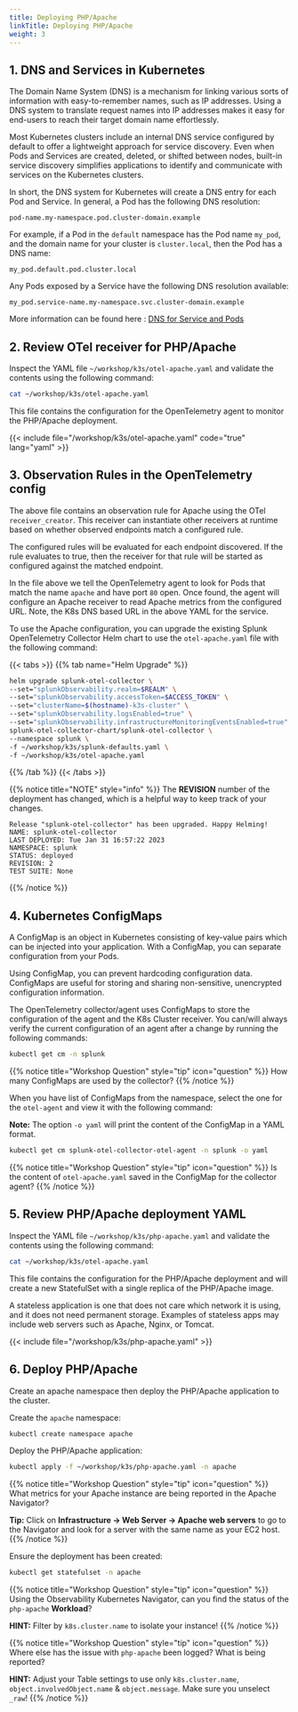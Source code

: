 ```yaml
---
title: Deploying PHP/Apache
linkTitle: Deploying PHP/Apache
weight: 3
---
```


## 1.  DNS and Services in Kubernetes

The Domain Name System (DNS) is a mechanism for linking various sorts of information with easy-to-remember names, such as IP addresses. Using a DNS system to translate request names into IP addresses makes it easy for end-users to reach their target domain name effortlessly.

Most Kubernetes clusters include an internal DNS service configured by default to offer a lightweight approach for service discovery. Even when Pods and Services are created, deleted, or shifted between nodes, built-in service discovery simplifies applications to identify and communicate with services on the Kubernetes clusters.

In short, the DNS system for Kubernetes will create a DNS entry for each Pod and Service. In general, a Pod has the following DNS resolution:

``` text
pod-name.my-namespace.pod.cluster-domain.example
```

For example, if a Pod in the `default` namespace has the Pod name `my_pod`, and the domain name for your cluster is `cluster.local`, then the Pod has a DNS name:

``` text
my_pod.default.pod.cluster.local
```

Any Pods exposed by a Service have the following DNS resolution available:

``` text
my_pod.service-name.my-namespace.svc.cluster-domain.example
```

More information can be found here : [DNS for Service and Pods](https://kubernetes.io/docs/concepts/services-networking/dns-pod-service/)

## 2. Review OTel receiver for PHP/Apache

Inspect the YAML file `~/workshop/k3s/otel-apache.yaml` and validate the contents using the following command:

``` bash
cat ~/workshop/k3s/otel-apache.yaml
```

This file contains the configuration for the OpenTelemetry agent to monitor the PHP/Apache deployment.

{{< include file="/workshop/k3s/otel-apache.yaml" code="true" lang="yaml" >}}

## 3.  Observation Rules in the OpenTelemetry config

The above file contains an observation rule for Apache using the OTel `receiver_creator`. This receiver can instantiate other receivers at runtime based on whether observed endpoints match a configured rule.

The configured rules will be evaluated for each endpoint discovered. If the rule evaluates to true, then the receiver for that rule will be started as configured against the matched endpoint.

In the file above we tell the OpenTelemetry agent to look for Pods that match the name `apache` and have port `80` open. Once found, the agent will configure an Apache receiver to read Apache metrics from the configured URL. Note, the K8s DNS based URL in the above YAML for the service.

To use the Apache configuration, you can upgrade the existing Splunk OpenTelemetry Collector Helm chart to use the `otel-apache.yaml` file with the following command:

{{< tabs >}}
{{% tab name="Helm Upgrade" %}}

``` bash
helm upgrade splunk-otel-collector \
--set="splunkObservability.realm=$REALM" \
--set="splunkObservability.accessToken=$ACCESS_TOKEN" \
--set="clusterName=$(hostname)-k3s-cluster" \
--set="splunkObservability.logsEnabled=true" \
--set="splunkObservability.infrastructureMonitoringEventsEnabled=true" \
splunk-otel-collector-chart/splunk-otel-collector \
--namespace splunk \
-f ~/workshop/k3s/splunk-defaults.yaml \
-f ~/workshop/k3s/otel-apache.yaml
```

{{% /tab %}}
{{< /tabs >}}

{{% notice title="NOTE" style="info" %}}
The **REVISION** number of the deployment has changed, which is a helpful way to keep track of your changes.

``` text
Release "splunk-otel-collector" has been upgraded. Happy Helming!
NAME: splunk-otel-collector
LAST DEPLOYED: Tue Jan 31 16:57:22 2023
NAMESPACE: splunk
STATUS: deployed
REVISION: 2
TEST SUITE: None
```

{{% /notice %}}

## 4. Kubernetes ConfigMaps

A ConfigMap is an object in Kubernetes consisting of key-value pairs which can be injected into your application. With a ConfigMap, you can separate configuration from your Pods.

Using ConfigMap, you can prevent hardcoding configuration data. ConfigMaps are useful for storing and sharing non-sensitive, unencrypted configuration information.

The OpenTelemetry collector/agent uses ConfigMaps to store the configuration of the agent and the K8s Cluster receiver. You can/will always verify the current configuration of an agent after a change by running the following commands:

``` bash
kubectl get cm -n splunk
```

{{% notice title="Workshop Question" style="tip" icon="question" %}}
How many ConfigMaps are used by the collector?
{{% /notice %}}

When you have list of ConfigMaps from the namespace, select the one for the `otel-agent` and view it with the following command:

**Note:** The option `-o yaml` will print the content of the ConfigMap in a YAML format.

``` bash
kubectl get cm splunk-otel-collector-otel-agent -n splunk -o yaml
```

{{% notice title="Workshop Question" style="tip" icon="question" %}}
Is the content of `otel-apache.yaml` saved in the ConfigMap for the collector agent?
{{% /notice %}}

## 5. Review PHP/Apache deployment YAML

Inspect the YAML file `~/workshop/k3s/php-apache.yaml` and validate the contents using the following command:

``` bash
cat ~/workshop/k3s/otel-apache.yaml
```

 This file contains the configuration for the PHP/Apache deployment and will create a new StatefulSet with a single replica of the PHP/Apache image.

A stateless application is one that does not care which network it is using, and it does not need permanent storage. Examples of stateless apps may include web servers such as Apache, Nginx, or Tomcat.

{{< include file="/workshop/k3s/php-apache.yaml" >}}

## 6. Deploy PHP/Apache

Create an apache namespace then deploy the PHP/Apache application to the cluster.

Create the `apache` namespace:

``` bash
kubectl create namespace apache
```

Deploy the PHP/Apache application:

``` bash
kubectl apply -f ~/workshop/k3s/php-apache.yaml -n apache
```

{{% notice title="Workshop Question" style="tip" icon="question" %}}
What metrics for your Apache instance are being reported in the Apache Navigator?

**Tip:** Click on **Infrastructure → Web Server → Apache web servers** to go to the Navigator and look for a server with the same name as your EC2 host.
{{% /notice %}}

Ensure the deployment has been created:

``` bash
kubectl get statefulset -n apache
```

{{% notice title="Workshop Question" style="tip" icon="question" %}}
Using the Observability Kubernetes Navigator, can you find the status of the `php-apache`  **Workload**?

**HINT:** Filter by `k8s.cluster.name` to isolate your instance!
{{% /notice %}}

{{% notice title="Workshop Question" style="tip" icon="question" %}}
Where else has the issue with `php-apache` been logged? What is being reported?

**HINT:** Adjust your Table settings to use only `k8s.cluster.name`, `object.involvedObject.name` & `object.message`. Make sure you unselect `_raw`!
{{% /notice %}}
